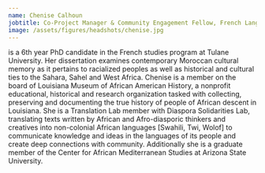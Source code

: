 ```yaml
---
name: Chenise Calhoun
jobtitle: Co-Project Manager & Community Engagement Fellow, French Language Team
image: /assets/figures/headshots/chenise.jpg
---
```

is a 6th year PhD candidate in the French studies program at Tulane University. Her dissertation examines contemporary Moroccan cultural memory as it pertains to racialized peoples as well as historical and cultural ties to the Sahara, Sahel and West Africa. Chenise is a member on the board of Louisiana Museum of African American History, a nonprofit educational, historical and research organization tasked with collecting, preserving and documenting the true history of people of African descent in Louisiana. She is a Translation Lab member with Diaspora Solidarities Lab, translating texts written by African and Afro-diasporic thinkers and creatives into non-colonial African languages [Swahili, Twi, Wolof] to communicate knowledge and ideas in the languages of its people and create deep connections with community. Additionally she is a graduate member of the Center for African Mediterranean Studies at Arizona State University.
